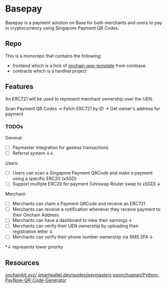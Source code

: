 # Basepay

Basepay is a payment solution on Base for both merchants and users to pay in cryptocurrency using Singapore Payment QR Codes.

## Repo

This is a monorepo that contains the following:

-   frontend which is a fork of [onchain-app-template](https://github.com/coinbase/onchain-app-template) from coinbase.
-   contracts which is a hardhat project

## Features

An ERC721 will be used to represent merchant ownership over the UEN.

Scan Payment QR Codes -> Fetch ERC721 by ID -> Get owner's address for payment

### TODOs

General:

-   [ ] Paymaster integration for gasless transactions
-   [ ] Referral system ↓↓

Users:

-   [ ] Users can scan a Singapore Payment QRCode and make a payment using a specific ERC20 (xSGD)
-   [ ] Support multiple ERC20 for payment (Uniswap Router swap to xSGD) ↓

Merchant:

-   [ ] Merchants can claim a Payment QRCode and receive an ERC721
-   [ ] Merchants can receive a notification whenever they receive payment to their Onchain Address
-   [ ] Merchants can have a dashboard to view their earnings ↓
-   [ ] Merchants can verify their UEN ownership by uploading their registration letter ↓
-   [ ] Merchants can verify their phone number ownership via SMS 2FA ↓

\*↓ represents lower priority

## Resources

[onchainkit.xyz/](https://onchainkit.xyz/)
[smartwallet.dev/guides/paymasters](https://www.smartwallet.dev/guides/paymasters)
[poonchuanan/Python-PayNow-QR-Code-Generator](https://github.com/poonchuanan/Python-PayNow-QR-Code-Generator)
